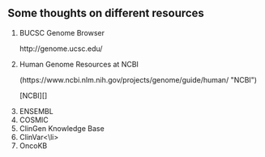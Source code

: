 ## Some thoughts on different resources

<ol>
<li>BUCSC Genome Browser</li>
<p> http://genome.ucsc.edu/ </p>
<li>Human Genome Resources at NCBI</li>
<p>(https://www.ncbi.nlm.nih.gov/projects/genome/guide/human/ "NCBI")<p>
  [NCBI][]



[NCBI]: https://www.ncbi.nlm.nih.gov/projects/genome/guide/human/


  
  
<li>ENSEMBL</li>
<li>COSMIC</li>
<li>ClinGen Knowledge Base</li>
<li>ClinVar<\li>
<li>OncoKB</li>
</ol>



